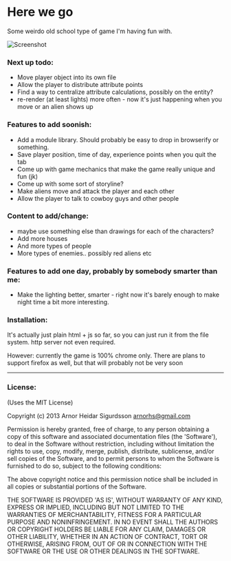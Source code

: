 # Here we go

Some weirdo old school type of game I'm having fun with.

![Screenshot](http://f.cl.ly/items/083a2J3c0l3o3n0w1D29/Screen%20Shot%202013-03-17%20at%2010.47.46%20PM.png)

### Next up todo:
- Move player object into its own file
- Allow the player to distribute attribute points
- Find a way to centralize attribute calculations, possibly on the entity?
- re-render (at least lights) more often - now it's just happening when you move or
  an alien shows up

### Features to add soonish:
- Add a module library. Should probably be easy to drop in browserify or something.
- Save player position, time of day, experience points when you quit the tab
- Come up with game mechanics that make the game really unique and fun (jk)
- Come up with some sort of storyline?
- Make aliens move and attack the player and each other
- Allow the player to talk to cowboy guys and other people

### Content to add/change:
- maybe use something else than drawings for each of the characters?
- Add more houses
- And more types of people
- More types of enemies.. possibly red aliens etc

### Features to add one day, probably by somebody smarter than me:
- Make the lighting better, smarter - right now it's barely enough to make
  night time a bit more interesting.

### Installation:

It's actually just plain html + js so far, so you can just run it from the file
system. http server not even required.

However: currently the game is 100% chrome only. There are plans to support
firefox as well, but that will probably not be very soon

---

### License:

(Uses the MIT License)

Copyright (c) 2013 Arnor Heidar Sigurdsson <arnorhs@gmail.com>

Permission is hereby granted, free of charge, to any person obtaining a
copy of this software and associated documentation files (the 'Software'), to
deal in the Software without restriction, including without limitation the rights
to use, copy, modify, merge, publish, distribute, sublicense, and/or sell copies
of the Software, and to permit persons to whom the Software is furnished to do
so, subject to the following conditions:

The above copyright notice and this permission notice shall be included in all
copies or substantial portions of the Software.

THE SOFTWARE IS PROVIDED 'AS IS', WITHOUT WARRANTY OF ANY KIND, EXPRESS OR
IMPLIED, INCLUDING BUT NOT LIMITED TO THE WARRANTIES OF MERCHANTABILITY, FITNESS
FOR A PARTICULAR PURPOSE AND NONINFRINGEMENT. IN NO EVENT SHALL THE AUTHORS OR
COPYRIGHT HOLDERS BE LIABLE FOR ANY CLAIM, DAMAGES OR OTHER LIABILITY, WHETHER
IN AN ACTION OF CONTRACT, TORT OR OTHERWISE, ARISING FROM, OUT OF OR IN
CONNECTION WITH THE SOFTWARE OR THE USE OR OTHER DEALINGS IN THE SOFTWARE.

